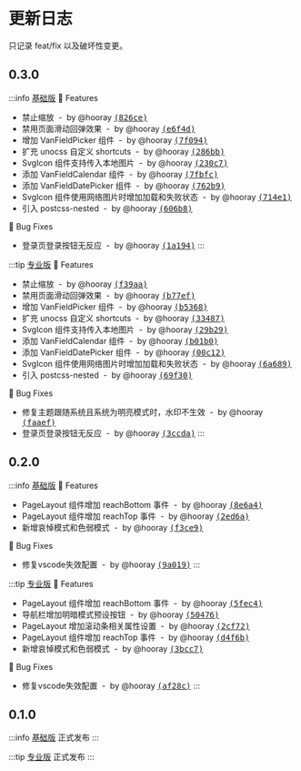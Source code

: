 # 更新日志

只记录 feat/fix 以及破坏性变更。

## 0.3.0

:::info [基础版](https://github.com/fantastic-mobile/basic/releases/tag/v0.3.0)
🚀 Features

- 禁止缩放 &nbsp;-&nbsp; by @hooray [<samp>(826ce)</samp>](https://github.com/fantastic-mobile/basic/commit/826ce7b)
- 禁用页面滑动回弹效果 &nbsp;-&nbsp; by @hooray [<samp>(e6f4d)</samp>](https://github.com/fantastic-mobile/basic/commit/e6f4d06)
- 增加 VanFieldPicker 组件 &nbsp;-&nbsp; by @hooray [<samp>(7f094)</samp>](https://github.com/fantastic-mobile/basic/commit/7f094d4)
- 扩充 unocss 自定义 shortcuts &nbsp;-&nbsp; by @hooray [<samp>(286bb)</samp>](https://github.com/fantastic-mobile/basic/commit/286bb3a)
- SvgIcon 组件支持传入本地图片 &nbsp;-&nbsp; by @hooray [<samp>(230c7)</samp>](https://github.com/fantastic-mobile/basic/commit/230c77a)
- 添加 VanFieldCalendar 组件 &nbsp;-&nbsp; by @hooray [<samp>(7fbfc)</samp>](https://github.com/fantastic-mobile/basic/commit/7fbfc92)
- 添加 VanFieldDatePicker 组件 &nbsp;-&nbsp; by @hooray [<samp>(762b9)</samp>](https://github.com/fantastic-mobile/basic/commit/762b92a)
- SvgIcon 组件使用网络图片时增加加载和失败状态 &nbsp;-&nbsp; by @hooray [<samp>(714e1)</samp>](https://github.com/fantastic-mobile/basic/commit/714e1c9)
- 引入 postcss-nested &nbsp;-&nbsp; by @hooray [<samp>(606b8)</samp>](https://github.com/fantastic-mobile/basic/commit/606b8ef)

🐞 Bug Fixes

- 登录页登录按钮无反应 &nbsp;-&nbsp; by @hooray [<samp>(1a194)</samp>](https://github.com/fantastic-mobile/basic/commit/1a19498)
:::

:::tip [专业版](https://github.com/fantastic-mobile/pro/releases/tag/v0.3.0)
🚀 Features

- 禁止缩放 &nbsp;-&nbsp; by @hooray [<samp>(f39aa)</samp>](https://github.com/fantastic-mobile/pro/commit/f39aabd)
- 禁用页面滑动回弹效果 &nbsp;-&nbsp; by @hooray [<samp>(b77ef)</samp>](https://github.com/fantastic-mobile/pro/commit/b77efc1)
- 增加 VanFieldPicker 组件 &nbsp;-&nbsp; by @hooray [<samp>(b5368)</samp>](https://github.com/fantastic-mobile/pro/commit/b53688e)
- 扩充 unocss 自定义 shortcuts &nbsp;-&nbsp; by @hooray [<samp>(33487)</samp>](https://github.com/fantastic-mobile/pro/commit/3348735)
- SvgIcon 组件支持传入本地图片 &nbsp;-&nbsp; by @hooray [<samp>(29b29)</samp>](https://github.com/fantastic-mobile/pro/commit/29b290a)
- 添加 VanFieldCalendar 组件 &nbsp;-&nbsp; by @hooray [<samp>(b01b0)</samp>](https://github.com/fantastic-mobile/pro/commit/b01b0ea)
- 添加 VanFieldDatePicker 组件 &nbsp;-&nbsp; by @hooray [<samp>(00c12)</samp>](https://github.com/fantastic-mobile/pro/commit/00c1213)
- SvgIcon 组件使用网络图片时增加加载和失败状态 &nbsp;-&nbsp; by @hooray [<samp>(6a689)</samp>](https://github.com/fantastic-mobile/pro/commit/6a689f8)
- 引入 postcss-nested &nbsp;-&nbsp; by @hooray [<samp>(69f30)</samp>](https://github.com/fantastic-mobile/pro/commit/69f3063)

🐞 Bug Fixes

- 修复主题跟随系统且系统为明亮模式时，水印不生效 &nbsp;-&nbsp; by @hooray [<samp>(faaef)</samp>](https://github.com/fantastic-mobile/pro/commit/faaef14)
- 登录页登录按钮无反应 &nbsp;-&nbsp; by @hooray [<samp>(3ccda)</samp>](https://github.com/fantastic-mobile/pro/commit/3ccda06)
:::

## 0.2.0

:::info [基础版](https://github.com/fantastic-mobile/basic/releases/tag/v0.2.0)
🚀 Features

- PageLayout 组件增加 reachBottom 事件 &nbsp;-&nbsp; by @hooray [<samp>(8e6a4)</samp>](https://github.com/fantastic-mobile/basic/commit/8e6a4f1)
- PageLayout 组件增加 reachTop 事件 &nbsp;-&nbsp; by @hooray [<samp>(2ed6a)</samp>](https://github.com/fantastic-mobile/basic/commit/2ed6adc)
- 新增哀悼模式和色弱模式 &nbsp;-&nbsp; by @hooray [<samp>(f3ce9)</samp>](https://github.com/fantastic-mobile/basic/commit/f3ce965)

🐞 Bug Fixes

- 修复vscode失效配置 &nbsp;-&nbsp; by @hooray [<samp>(9a019)</samp>](https://github.com/fantastic-mobile/basic/commit/9a01975)
:::

:::tip [专业版](https://github.com/fantastic-mobile/pro/releases/tag/v0.2.0)
🚀 Features

- PageLayout 组件增加 reachBottom 事件 &nbsp;-&nbsp; by @hooray [<samp>(5fec4)</samp>](https://github.com/fantastic-mobile/pro/commit/5fec449)
- 导航栏增加明暗模式预设按钮 &nbsp;-&nbsp; by @hooray [<samp>(50476)</samp>](https://github.com/fantastic-mobile/pro/commit/5047640)
- PageLayout 增加滚动条相关属性设置 &nbsp;-&nbsp; by @hooray [<samp>(2cf72)</samp>](https://github.com/fantastic-mobile/pro/commit/2cf72c3)
- PageLayout 组件增加 reachTop 事件 &nbsp;-&nbsp; by @hooray [<samp>(d4f6b)</samp>](https://github.com/fantastic-mobile/pro/commit/d4f6bfc)
- 新增哀悼模式和色弱模式 &nbsp;-&nbsp; by @hooray [<samp>(3bcc7)</samp>](https://github.com/fantastic-mobile/pro/commit/3bcc7dc)

🐞 Bug Fixes

- 修复vscode失效配置 &nbsp;-&nbsp; by @hooray [<samp>(af28c)</samp>](https://github.com/fantastic-mobile/pro/commit/af28cef)
:::

## 0.1.0

:::info [基础版](https://github.com/fantastic-mobile/basic/releases/tag/v0.1.0)
正式发布
:::

:::tip [专业版](https://github.com/fantastic-mobile/pro/releases/tag/v0.1.0)
正式发布
:::
